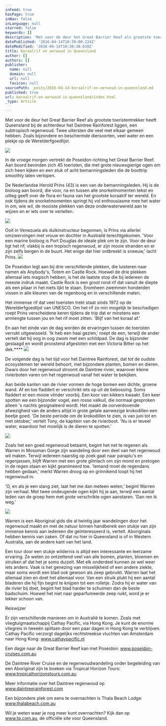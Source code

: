 ```yaml
---
inFeed: true
hasPage: true
inNav: false
inLanguage: null
starred: false
keywords: []
description: 'Met voor de deur het Great Barrier Reef als grootste toeristentrekker heeft Queensland bij de achterdeur het Daintree Rainforest liggen, een subtropisch regenwoud. Twee uitersten die veel met elkaar gemeen hebben. Zoals bijzondere en beschermde diersoorten, veel water en een plekje op de Werelderfgoedlijst.'
datePublished: '2016-04-14T10:39:00.224Z'
dateModified: '2016-04-14T10:38:38.638Z'
title: Koraalrif en oerwoud in Queensland
author: []
authors: []
publisher:
  name: null
  domain: null
  url: null
  favicon: null
sourcePath: _posts/2016-04-14-koraalrif-en-oerwoud-in-queensland.md
published: true
url: koraalrif-en-oerwoud-in-queensland/index.html
_type: Article

---
```

Met voor de deur het Great Barrier Reef als grootste toeristentrekker heeft Queensland bij de achterdeur het Daintree Rainforest liggen, een subtropisch regenwoud. Twee uitersten die veel met elkaar gemeen hebben. Zoals bijzondere en beschermde diersoorten, veel water en een plekje op de Werelderfgoedlijst.

![](https://the-grid-user-content.s3-us-west-2.amazonaws.com/3ddb4f9f-8292-40f4-8dba-39793db17b0d.jpg)

In de vroege morgen vertrekt de Poseidon richting het Great Barrier Reef. Aan boord bevinden zich 45 toeristen, die met grote nieuwsgierige ogen om zich heen kijken en een stuk of acht bemanningsleden die de boottrip smoothly laten verlopen.

De Nederlandse Herold Prins (43) is een van de bemanningsleden. Hij is de bioloog aan boord, die voor, na en tussen alle snorkelmomenten tekst en uitleg geeft over de flora en fauna van het grootste koraalrif ter wereld. En ook  tijdens de snorkelmomenten springt hij vol enthousiasme mee het water in om, wie wil, de mooiste plekken van deze onderwaterwereld aan te wijzen en er iets over te vertellen.

![](https://the-grid-user-content.s3-us-west-2.amazonaws.com/cc4d1d2f-70a0-491b-8cd0-701f5357e5a5.jpg)

Ooit in Venezuela als duikinstructeur begonnen, is Prins via allerlei omzwervingen met vrouw en dochter in Australië terechtgekomen. 'Voor een marine bioloog is Port Douglas de ideale plek om te zijn. Voor de deur ligt het rif, vlakbij is een tropisch regenwoud, er zijn mooie stranden en er zijn zelfs bergen in de buurt. Het enige dat hier ontbreekt is sneeuw,' lacht Prins.
![](https://the-grid-user-content.s3-us-west-2.amazonaws.com/a9ab4fb6-8084-4574-8207-13dc96ddb71a.jpg)

De Poseidon legt aan bij drie verschillende plekken, die luisteren naar namen als Anybody's, Totem en Castle Rock. Hoewel de drie plekken allemaal iets magisch hebben, is het de laatste stop die bij iedereen de meeste indruk maakt. Castle Rock is een groot rond rif dat vanuit de diepte als een pilaar in het niets lijkt te staan. Eromheen zwemmen honderden vissen in alle kleuren van de regenboog en in verschillende maten.

Het immense rif dat veel toeristen trekt staat sinds 1972 op de Werelderfgoedlijst van UNESCO. Om het rif zo min mogelijk te beschadigen roept Prins verscheidene keren tijdens de trip dat er minstens een armlengte tussen jou en het rif moet zitten. 'Blijf van het koraal af.' 

En aan het einde van de dag worden de ervaringen tussen de toeristen verrukt uitgewisseld. 'Ik heb een haai gezien,' roept de een, terwijl de ander vertelt dat hij oog in oog zwom met een schildpad. De dag is bijzonder geslaagd en wordt proostend afgesloten met een Victoria Bitter op het dek.****
![](https://the-grid-user-content.s3-us-west-2.amazonaws.com/aa17c4e5-2677-4d9a-8d71-27751fbc721b.jpg)

De volgende dag is het tijd voor het Daintree Rainforest, dat tot de oudste ecosystemen ter wereld behoort, met bijzondere planten, bomen en dieren. Dwars door het regenwoud stroomt de Daintree rivier, waarover kleine rivierboten varen om het regenwoud vanaf het water te bekijken. 

Aan beide kanten van de rivier vormen de hoge bomen een dichte, groene wand. Af en toe fladdert er verschrikt iets op uit de bebossing. Soms fladdert er een mooie vlinder voorbij. Een koor van kikkers kwaakt. Een keer spotten we een bijzonder vogel, een rosse valkuil, die normaal gesproken alleen 's nachts gesignaleerd wordt. Het maakt de oorverdovende afwezigheid van de anders altijd in grote getale aanwezige krokodillen een beetje goed. 'De beste periode om de krokodillen te zien, is van juni tot en met oktober,' vertelt Tony, de kapitein van de rivierboot. 'Nu is er teveel water, waardoor het moeilijk is de dieren te spotten.'

![](https://the-grid-user-content.s3-us-west-2.amazonaws.com/3720dfd7-fb95-4dc0-a2c1-81a0b6f2272e.jpg)

Zoals het een goed regenwoud betaamt, begint het net te regenen als Warren in Mossman Gorge zijn wandeling door een deel van het regenwoud wil maken. Terwijl iedereen naarstig op zoek gaat naar paraplu's en regenjassen, blijft Warren met een grote glimlach om zijn mond en pretogen in de regen staan en kijkt geanimeerd toe. 'Iemand moet de regendans hebben gedaan,' merkt Warren droog op en grinnikend loopt hij het regenwoud in. 

'O, en als je een slang ziet, laat het me dan meteen weten,' begint Warren zijn verhaal. Met twee ondeugende ogen kijkt hij je aan, terwijl een aantal leden van de groep hem met grote verschrikte ogen aanstaren. 'Dan ren ik weg.'

![](https://the-grid-user-content.s3-us-west-2.amazonaws.com/c102092b-6ddd-4bbc-a2a8-bd234669c612.jpg)

Warren is een Aboriginal gids die al twintig jaar wandelingen door het regenwoud maakt en met de natuur binnen handbereik een stukje van zijn immense kennis aan iedereen die geïnteresseerd is, vertelt. Aboriginals hebben kennis van zaken. Of dat nu hier in Queensland is of in Western Australia, aan de andere kant van het land. 

Een tour door een stukje wildernis is altijd een interessante en leerzame ervaring. Ze weten zo ontzettend veel van alle bomen, planten, bloemen en struiken af dat het je soms duizelt. Met elk onderdeel kunnen ze wel weer iets anders. Vaak is het genezing van misselijkheid of  een andere ziekte, maar soms wordt een blad ook gewoon als zeep gebruikt. Warren laat het allemaal zien en doet het allemaal voor. Van een struik plukt hij een aantal bladeren die hij fijn begint te knijpen tot een rolletje. Zodra hij er water van de rivier bij doet, begint het blad harder te schuimen dan de beste badschuim. Hoewel het niet naar geparfumeerde zeep ruikt, word je er lekker schoon van. 

Reiswijzer

Er zijn verschillende manieren om in Australië te komen. Zoals met vliegtuigmaatschappij Cathay Pacific, via Hong Kong. Je kunt de enorme vliegreis in tweeën splitsen door een paar dagen in Hong Kong te verblijven. Cathay Pacific verzorgt dagelijks rechtstreekse vluchten van Amsterdam naar Hong Kong: www.cathaypacific.nl

Een dagje naar de Great Barrier Reef kan met Poseidon: www.poseidon-cruises.com.au

De Daintree River Cruise en de regenwoudwandeling onder begeleiding van een Aboriginal zijn te boeken via Tropical Horizon Tours: www.tropicalhorizonstours.com.au

Meer informatie over het Daintree regenwoud op www.daintreerainforest.com 

Een bijzondere plek om eens te overnachten is Thala Beach Lodge: www.thalabeach.com.au 

Wil je weten waar je nog meer kunt overnachten? Kijk dan op www.tq.com.au, de officiële site voor Queensland.

**[][0][][1][][2][][3]**

  
  


[0]: http://www.cathaypacific.nl/
[1]: http://www.tropicalhorizonstours.com.au/
[2]: http://www.daintreerainforest.com/
[3]: http://www.thalabeach.com.au/